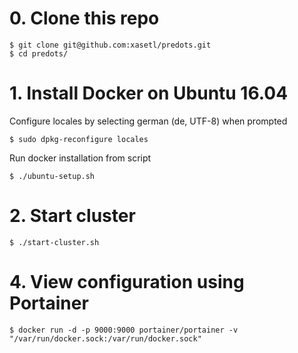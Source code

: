 # 0. Clone this repo
```
$ git clone git@github.com:xasetl/predots.git
$ cd predots/
```

# 1. Install Docker on Ubuntu 16.04
Configure locales by selecting german (de, UTF-8) when prompted
```
$ sudo dpkg-reconfigure locales
```

Run docker installation from script
```
$ ./ubuntu-setup.sh
```

# 2. Start cluster 
```
$ ./start-cluster.sh
```

# 4. View configuration using Portainer
```
$ docker run -d -p 9000:9000 portainer/portainer -v "/var/run/docker.sock:/var/run/docker.sock"
```
